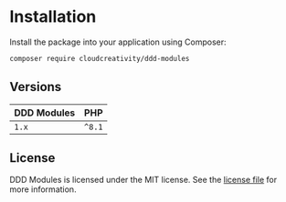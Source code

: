 # Installation

Install the package into your application using Composer:

```bash
composer require cloudcreativity/ddd-modules
```

## Versions

| DDD Modules | PHP |
| --- | --- |
| `1.x` | `^8.1` |

## License

DDD Modules is licensed under the MIT license. See the
[license file](http://github.com/cloudcreativity/ddd-modules/LICENSE) for more information.
